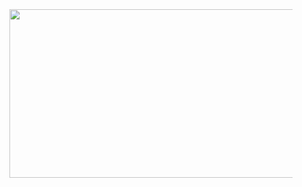 <!-- ![Amgous](https://static.wikia.nocookie.net/amogus/images/c/cb/Susremaster.png/revision/latest?cb=20210806124552) -->
<img src="https://static.wikia.nocookie.net/amogus/images/c/cb/Susremaster.png/revision/latest?cb=20210806124552"  width="600" height="300">

<!--
**SpaghettiCodes/SpaghettiCodes** is a ✨ _special_ ✨ repository because its `README.md` (this file) appears on your GitHub profile.

Here are some ideas to get you started:

- 🔭 I’m currently working on ...
- 🌱 I’m currently learning ...
- 👯 I’m looking to collaborate on ...
- 🤔 I’m looking for help with ...
- 💬 Ask me about ...
- 📫 How to reach me: ...
- 😄 Pronouns: ...
- ⚡ Fun fact: ...
-->
